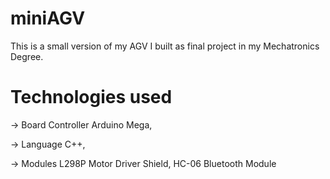 # miniAGV

This is a small version of my AGV I built as final project in my Mechatronics Degree.

# Technologies used

  -> Board Controller
    Arduino Mega,
    
  -> Language
    C++,
    
  -> Modules
    L298P Motor Driver Shield,
    HC-06 Bluetooth Module
